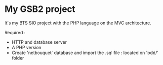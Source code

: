 # My GSB2 project
It's my BTS SIO project with the PHP language on the MVC architecture.

Required :
- HTTP and database server
- A PHP version
- Create 'netbouquet' database and import the .sql file : located on 'bdd/' folder
